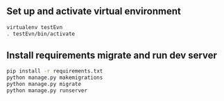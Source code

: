 
## Set up and activate virtual environment

```bash
virtualenv testEvn
. testEvn/bin/activate
```

## Install requirements migrate and run dev server

```bash
pip install -r requirements.txt
python manage.py makemigrations
python manage.py migrate
python manage.py runserver
```

